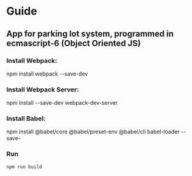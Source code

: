 # Guide

## App for parking lot system, programmed in ecmascript-6 (Object Oriented JS)

### **Install Webpack:**
  npm install webpack --save-dev
  
### **Install Webpack Server:**
  npm install --save-dev webpack-dev-server
  
 ### **Install Babel:**
  npm install @babel/core @babel/preset-env @babel/cli babel-loader --save-
  

### **Run**
	npm run build